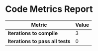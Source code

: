 # Code Metrics Report

| Metric                          | Value     |
|---------------------------------|-----------|
| **Iterations to  compile**      | 3         |
| **Iterations to pass all tests**| 0         |

